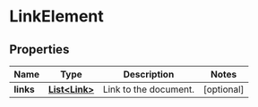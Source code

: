 
# LinkElement

## Properties
Name | Type | Description | Notes
------------ | ------------- | ------------- | -------------
**links** | [**List&lt;Link&gt;**](Link.md) | Link to the document. |  [optional]



